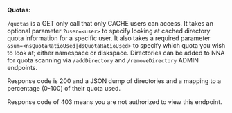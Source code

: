 **Quotas:**

`/quotas` is a GET only call that only CACHE users can access.
It takes an optional parameter `?user=<user>` to specify looking at cached directory quota information for a specific user.
It also takes a required parameter `&sum=<nsQuotaRatioUsed|dsQuotaRatioUsed>` to specify which quota you wish to look at; either namespace or diskspace.
Directories can be added to NNA for quota scanning via `/addDirectory` and `/removeDirectory` ADMIN endpoints.

Response code is 200 and a JSON dump of directories and a mapping to a percentage (0-100) of their quota used. 

Response code of 403 means you are not authorized to view this endpoint.